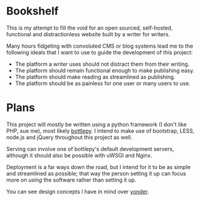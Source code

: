 Bookshelf
=========

This is my attempt to fill the void for an open sourced, self-hosted, functional and distractionless website built by a writer for writers.

Many hours fidgeting with convoluted CMS or blog systems lead me to the following ideals that I want to use to guide the development of this project:

- The platform a writer uses should not distract them from their writing.
- The platform should remain functional enough to make publishing easy.
- The platform should make reading as streamlined as publishing.
- The platform should be as painless for one user or many users to use.

Plans
=========

This project will mostly be written using a python framework (I don't like PHP, sue me), most likely [bottlepy](http://bottlepy.org/docs/dev/). I intend to make use of bootstrap, LESS, node.js and jQuery throughout this project as well.

Serving can involve one of bottlepy's default development servers, although it should also be possible with uWSGI and Nginx.

Deployment is a far ways down the road, but I intend for it to be as simple and streamlined as possible; that way the person setting it up can focus more on *using* the software rather than setting it up.

You can see design concepts I have in mind over [yonder](https://github.com/mehkanik/bookshelf/wiki/Bookshelf%27s-Features).
